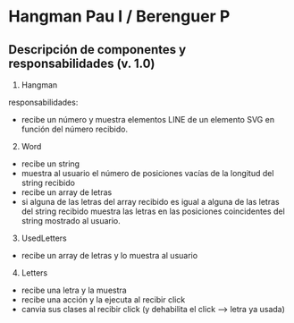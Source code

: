 # Hangman Pau I / Berenguer P

## Descripción de componentes y responsabilidades (v. 1.0)

1. Hangman

responsabilidades:

- recibe un número y muestra elementos LINE de un elemento SVG en función del número recibido.

2. Word

- recibe un string
- muestra al usuario el número de posiciones vacías de la longitud del string recibido
- recibe un array de letras
- si alguna de las letras del array recibido es igual a alguna de las letras del string recibido muestra las letras en las posiciones coincidentes del string mostrado al usuario.

3. UsedLetters

- recibe un array de letras y lo muestra al usuario

4. Letters

- recibe una letra y la muestra
- recibe una acción y la ejecuta al recibir click
- canvia sus clases al recibir click (y dehabilita el click --> letra ya usada)
